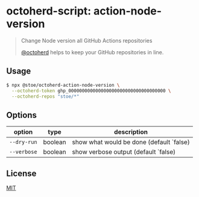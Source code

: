 # octoherd-script: action-node-version

> Change Node version all GitHub Actions repositories
>
> [@octoherd](https://github.com/octoherd/) helps to keep your GitHub repositories in line.

## Usage

```sh
$ npx @stoe/octoherd-action-node-version \
  --octoherd-token ghp_000000000000000000000000000000000000 \
  --octoherd-repos "stoe/*"
```

## Options

| option      | type    | description                              |
| ----------- | ------- | ---------------------------------------- |
| `--dry-run` | boolean | show what would be done (default `false) |
| `--verbose` | boolean | show verbose output (default `false)     |

## License

[MIT](license)
